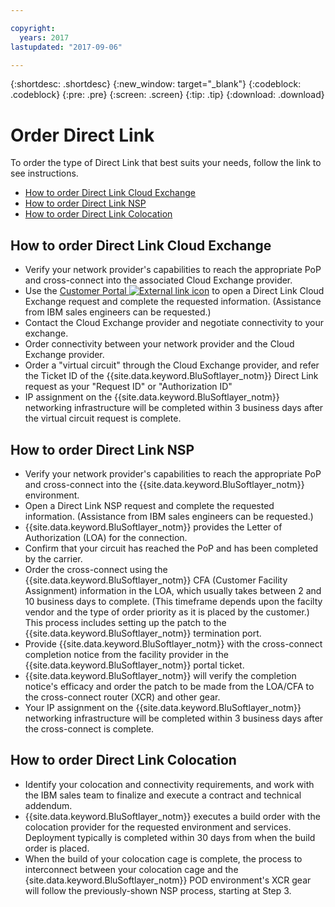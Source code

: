 ```yaml
---

copyright:
  years: 2017
lastupdated: "2017-09-06"

---
```


{:shortdesc: .shortdesc}
{:new_window: target="_blank"}
{:codeblock: .codeblock}
{:pre: .pre}
{:screen: .screen}
{:tip: .tip}
{:download: .download}

# Order Direct Link

To order the type of Direct Link that best suits your needs, follow the link to see instructions.

* [How to order Direct Link Cloud Exchange](https://console.stage1.bluemix.net/docs/infrastructure/direct-link-cloud-exchange/how-to-order.html#how-to-order-direct-link-cloud-exchange)
* [How to order Direct Link NSP](https://console.stage1.bluemix.net/docs/infrastructure/direct-link-cloud-exchange/how-to-order.html#how-to-order-direct-link-nsp)
* [How to order Direct Link Colocation](https://console.stage1.bluemix.net/docs/infrastructure/direct-link-cloud-exchange/how-to-order.html#how-to-order-direct-link-colocation)

## How to order Direct Link Cloud Exchange

 * Verify your network provider's capabilities to reach the appropriate PoP and cross-connect into the associated Cloud Exchange provider.
 * Use the [Customer Portal ![External link icon](../../icons/launch-glyph.svg "External link icon")](https://control.softlayer.com/) to open a Direct Link Cloud Exchange request and complete the requested information. (Assistance from IBM sales engineers can be requested.) 
 * Contact the Cloud Exchange provider and negotiate connectivity to your exchange.
 * Order connectivity between your network provider and the Cloud Exchange provider.
 * Order a "virtual circuit" through the Cloud Exchange provider, and refer the Ticket ID of the {{site.data.keyword.BluSoftlayer_notm}} Direct Link request as your "Request ID" or "Authorization ID"
 * IP assignment on the {{site.data.keyword.BluSoftlayer_notm}} networking infrastructure will be completed within 3 business days after the virtual circuit request is complete.
 
## How to order Direct Link NSP

 * Verify your network provider's capabilities to reach the appropriate PoP and cross-connect into the {{site.data.keyword.BluSoftlayer_notm}} environment.
 * Open a Direct Link NSP request and complete the requested information. (Assistance from IBM sales engineers can be requested.)
 * {{site.data.keyword.BluSoftlayer_notm}} provides the Letter of Authorization (LOA) for the connection.
 * Confirm that your circuit has reached the PoP and has been completed by the carrier.
 * Order the cross-connect using the {{site.data.keyword.BluSoftlayer_notm}} CFA (Customer Facility Assignment) information in the LOA, which usually takes between 2 and 10 business days to complete. (This timeframe depends upon the facilty vendor and the type of order priority as it is placed by the customer.) This process includes setting up the patch to the {{site.data.keyword.BluSoftlayer_notm}} termination port.
 * Provide {{site.data.keyword.BluSoftlayer_notm}} with the cross-connect completion notice from the facility provider in the {{site.data.keyword.BluSoftlayer_notm}} portal ticket.
 * {{site.data.keyword.BluSoftlayer_notm}} will verify the completion notice's efficacy and order the patch to be made from the LOA/CFA to the cross-connect router (XCR) and other gear.
 * Your IP assignment on the {{site.data.keyword.BluSoftlayer_notm}} networking infrastructure will be completed within 3 business days after the cross-connect is complete.

## How to order Direct Link Colocation

 * Identify your colocation and connectivity requirements, and work with the IBM sales team to finalize and execute a contract and technical addendum.
 * {{site.data.keyword.BluSoftlayer_notm}} executes a build order with the colocation provider for the requested environment and services. Deployment typically is completed within 30 days from when the build order is placed.
 * When the build of your colocation cage is complete, the process to interconnect between your colocation cage and the {site.data.keyword.BluSoftlayer_notm}} POD environment's XCR gear will follow the previously-shown NSP process, starting at Step 3.
